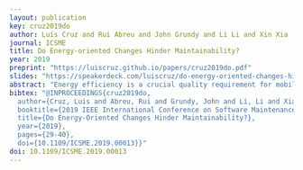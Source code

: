 ```yaml
---
layout: publication
key: cruz2019do
author: Luís Cruz and Rui Abreu and John Grundy and Li Li and Xin Xia
journal: ICSME
title: Do Energy-oriented Changes Hinder Maintainability?
year: 2019
preprint: "https://luiscruz.github.io/papers/cruz2019do.pdf"
slides: "https://speakerdeck.com/luiscruz/do-energy-oriented-changes-hinder-maintainability"
abstract: "Energy efficiency is a crucial quality requirement for mobile applications. However, improving energy efficiency is far from trivial as developers lack the knowledge and tools to aid in this activity. In this paper we study the impact of changes to improve energy efficiency on the maintainability of Android applications. Using a dataset containing 539 energy efficiency-oriented commits, we measure maintainability - as computed by the Software Improvement Group's web-based source code analysis service Better Code Hub (BCH) - before and after energy efficiency-related code changes. Results show that in general improving energy efficiency comes with a significant decrease in maintainability. This is particularly evident in code changes to accommodate the Power Save Mode and Wakelock Addition energy patterns. In addition, we perform manual analysis to assess how real examples of energy-oriented changes affect maintainability. Our results help mobile app developers to 1) avoid common maintainability issues when improving the energy efficiency of their apps; and 2) adopt development processes to build maintainable and energy-efficient code. We also support researchers by identifying challenges in mobile app development that still need to be addressed."
bibtex: "@INPROCEEDINGS{cruz2019do,
  author={Cruz, Luis and Abreu, Rui and Grundy, John and Li, Li and Xia, Xin},
  booktitle={2019 IEEE International Conference on Software Maintenance and Evolution (ICSME)}, 
  title={Do Energy-Oriented Changes Hinder Maintainability?}, 
  year={2019},
  pages={29-40},
  doi={10.1109/ICSME.2019.00013}}"
doi: 10.1109/ICSME.2019.00013
---
```

